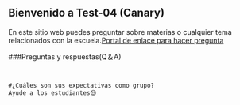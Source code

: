 ## Bienvenido a Test-04 (Canary)

En este sitio web puedes preguntar sobre materias o cualquier tema relacionados con la escuela.[Portal de enlace para hacer pregunta](https://github.com/Oscar-04/Clover-04/issues/new/choose)

###Preguntas y respuestas(Q＆A)

```markdown


#¿Cuáles son sus expectativas como grupo?
Ayude a los estudiantes😎

